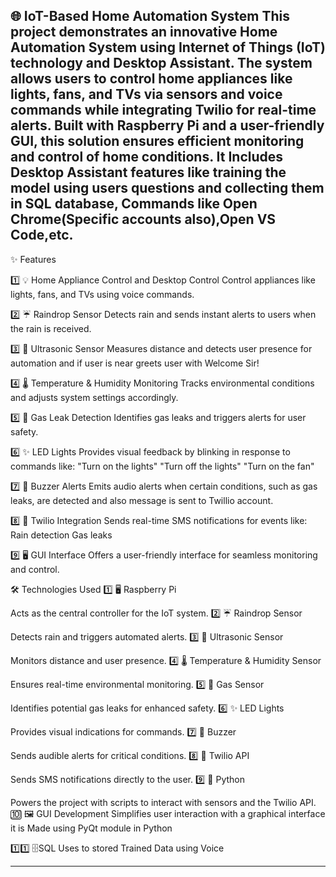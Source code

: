 🌐 IoT-Based Home Automation System
This project demonstrates an innovative Home Automation System using Internet of Things (IoT) technology and Desktop Assistant. The system allows users to control home appliances like lights, fans, and TVs via sensors and voice commands while integrating Twilio for real-time alerts. Built with Raspberry Pi and a user-friendly GUI, this solution ensures efficient monitoring and control of home conditions. It Includes
Desktop Assistant features like training the model using users questions and collecting them in SQL database, Commands like Open Chrome(Specific accounts also),Open VS Code,etc.
  -----------------------------------------------------------------------------------------------------------------------------------------------------------------------------------------------------------------
✨ Features

1️⃣ 💡 Home Appliance Control and Desktop Control
    Control appliances like lights, fans, and TVs using voice commands.
    
2️⃣ ☔ Raindrop Sensor
Detects rain and sends instant alerts to users when the rain is received.

3️⃣ 📏 Ultrasonic Sensor
Measures distance and detects user presence for automation and if user is near greets user with Welcome Sir!

4️⃣ 🌡️ Temperature & Humidity Monitoring
Tracks environmental conditions and adjusts system settings accordingly.

5️⃣ 🛑 Gas Leak Detection
Identifies gas leaks and triggers alerts for user safety.

6️⃣ ✨ LED Lights
Provides visual feedback by blinking in response to commands like:
"Turn on the lights"
"Turn off the lights"
"Turn on the fan"

7️⃣ 🔔 Buzzer Alerts
Emits audio alerts when certain conditions, such as gas leaks, are detected and also message is sent to Twillio account.

8️⃣ 📩 Twilio Integration
Sends real-time SMS notifications for events like:
Rain detection
Gas leaks

9️⃣ 🖥️ GUI Interface
Offers a user-friendly interface for seamless monitoring and control.


🛠️ Technologies Used
1️⃣ 🖥️ Raspberry Pi

Acts as the central controller for the IoT system.
2️⃣ ☔ Raindrop Sensor

Detects rain and triggers automated alerts.
3️⃣ 📏 Ultrasonic Sensor

Monitors distance and user presence.
4️⃣ 🌡️ Temperature & Humidity Sensor

Ensures real-time environmental monitoring.
5️⃣ 🛑 Gas Sensor

Identifies potential gas leaks for enhanced safety.
6️⃣ ✨ LED Lights

Provides visual indications for commands.
7️⃣ 🔔 Buzzer

Sends audible alerts for critical conditions.
8️⃣ 📩 Twilio API

Sends SMS notifications directly to the user.
9️⃣ 🐍 Python

Powers the project with scripts to interact with sensors and the Twilio API.
🔟 🖼️ GUI Development
Simplifies user interaction with a graphical interface it is Made using PyQt module in Python

1️⃣1️⃣ 🗄️SQL
Uses to stored Trained Data using Voice


--------------------------------------------------------------------------------------------------------------------------------------------------------------------------------------------------------------------

